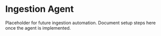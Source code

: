 # Ingestion Agent

Placeholder for future ingestion automation. Document setup steps here once the agent is implemented.